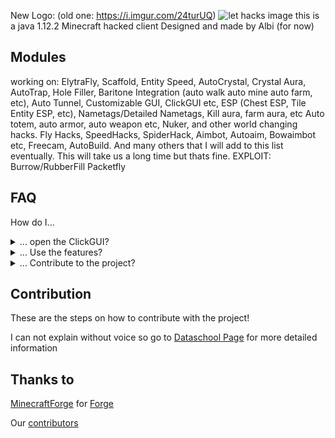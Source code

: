 New Logo:                            (old one: https://i.imgur.com/24turUQ)
![let hacks image](https://i.imgur.com/PiOKePR.jpg)
this is a java 1.12.2 Minecraft hacked client Designed and made by Albi (for now)

## Modules


working on: ElytraFly, Scaffold, Entity Speed, AutoCrystal, Crystal Aura, AutoTrap, Hole Filler, Baritone Integration (auto walk auto mine auto farm, etc), Auto Tunnel, Customizable GUI, ClickGUI etc, ESP (Chest ESP, Tile Entity ESP, etc), Nametags/Detailed Nametags, Kill aura, farm aura, etc Auto totem, auto armor, auto weapon etc, Nuker, and other world changing hacks. Fly Hacks, SpeedHacks, SpiderHack, Aimbot, Autoaim, Bowaimbot etc, Freecam, AutoBuild. And many others that I will add to this list eventually. This will take us a long time but thats fine. EXPLOIT: Burrow/RubberFill Packetfly

## FAQ

How do I...

<details>
  <summary>... open the ClickGUI?</summary>

> There is no click gui yet we are still working on that. Commands only!

</details>

<details>
  <summary>... Use the features?</summary>

> Features can be used with the following commands:

</details>

<details>
  <summary>... Contribute to the project?</summary>

> Check the next section on instructions!

</details>

## Contribution
These are the steps on how to contribute with the project!

I can not explain without voice so go to 
[Dataschool Page](https://www.dataschool.io/how-to-contribute-on-github/) for more detailed information

## Thanks to
[MinecraftForge](https://github.com/MinecraftForge) for [Forge](https://github.com/MinecraftForge/MinecraftForge)

Our [contributors](https://github.com/FunWithAlbiYT/lethacks/graphs/contributors)

